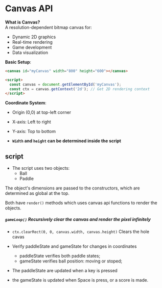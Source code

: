 # Canvas API

**What is Canvas?**  
A resolution-dependent bitmap canvas for:
- Dynamic 2D graphics
- Real-time rendering
- Game development
- Data visualization

**Basic Setup**:
```html
<canvas id="myCanvas" width="800" height="600"></canvas>

<script>
  const canvas = document.getElementById('myCanvas');
  const ctx = canvas.getContext('2d'); // Get 2D rendering context
</script>
```

**Coordinate System**:
- Origin (0,0) at top-left corner
- X-axis: Left to right
- Y-axis: Top to bottom


- **`Width` and `height` can be determined inside the script**


## script

- The script uses two objects:
	- Ball
	- Paddle


The object's dimensions are passed to the constructors, which are determined as global at the top.

Both have `render()` methods which uses canvas api functions to render the objects.

##### **`gameLoop()` Recursively clear the canvas and render the pixel infinitely**

- `ctx.clearRect(0, 0, canvas.width, canvas.height)`
	Clears the hole cavas

- Verify paddleState and gameState for changes in coordinates
	- paddleState verifies both paddle states;
	- gameState verifies ball position: moving or stoped;

- The paddleState are updated when a key is pressed
- the gameState is updated when Space is press, or a score is made.